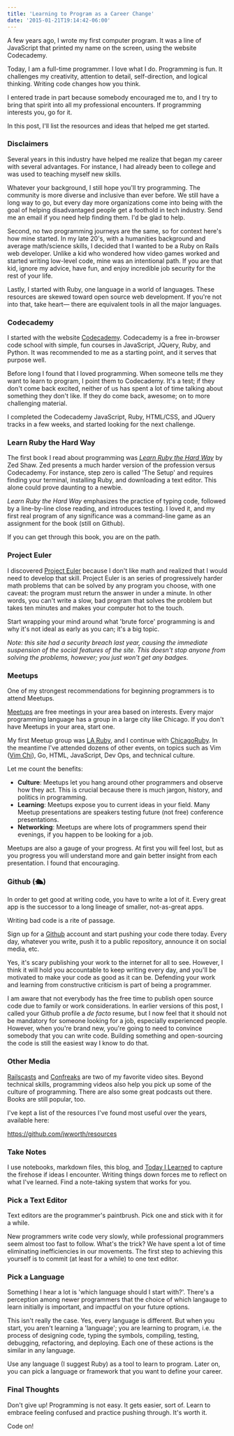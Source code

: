 ```yaml
---
title: 'Learning to Program as a Career Change'
date: '2015-01-21T19:14:42-06:00'
---
```


A few years ago, I wrote my first computer program. It was a line of JavaScript that printed my name on the screen, using the website Codecademy.

Today, I am a full-time programmer. I love what I do. Programming is fun. It challenges my creativity, attention to detail, self-direction, and logical thinking. Writing code changes how you think.

I entered trade in part because somebody encouraged me to, and I try to bring that spirit into all my professional encounters. If programming interests you, go for it.

In this post, I'll list the resources and ideas that helped me get started.

### Disclaimers

Several years in this industry have helped me realize that began my career with several advantages. For instance, I had already been to college and was used to teaching myself new skills.

Whatever your background, I still hope you'll try programming. The community is more diverse and inclusive than ever before. We still have a long way to go, but every day more organizations come into being with the goal of helping disadvantaged people get a foothold in tech industry. Send me an email if you need help finding them. I'd be glad to help.

Second, no two programming journeys are the same, so for context here's how mine started. In my late 20's, with a humanities background and average math/science skills, I decided that I wanted to be a Ruby on Rails web developer. Unlike a kid who wondered how video games worked and started writing low-level code, mine was an intentional path. If you are that kid, ignore my advice, have fun, and enjoy incredible job security for the rest of your life.

Lastly, I started with Ruby, one language in a world of languages. These resources are skewed toward open source web development. If you're not into that, take heart— there are equivalent tools in all the major languages.

### Codecademy

I started with the website <a href='http://codecademy.com'>Codecademy</a>. Codecademy is a free in-browser code school with simple, fun courses in JavaScript, JQuery, Ruby, and Python. It was recommended to me as a starting point, and it serves that purpose well.

Before long I found that I loved programming. When someone tells me they want to learn to program, I point them to Codecademy. It's a test; if they don't come back excited, neither of us has spent a lot of time talking about something they don't like. If they do come back, awesome; on to more challenging material.

I completed the Codecademy JavaScript, Ruby, HTML/CSS, and JQuery tracks in a few weeks, and started looking for the next challenge.

### Learn Ruby the Hard Way

The first book I read about programming was <em><a href='http://learncodethehardway.org/ruby/'>Learn Ruby the Hard Way</a></em> by Zed Shaw. Zed presents a much harder version of the profession versus Codecademy. For instance, step zero is called 'The Setup' and requires finding your terminal, installing Ruby, and downloading a text editor. This alone could prove daunting to a newbie.

*Learn Ruby the Hard Way* emphasizes the practice of typing code, followed by a line-by-line close reading, and introduces testing. I loved it, and my first real program of any significance was a command-line game as an assignment for the book (still on Github).

If you can get through this book, you are on the path.

### Project Euler

I discovered <a href='https://projecteuler.net'>Project Euler</a> because I don't like math and realized that I would need to develop that skill. Project Euler is an series of progressively harder math problems that can be solved by any program you choose, with one caveat: the program must return the answer in under a minute. In other words, you can't write a slow, bad program that solves the problem but takes ten minutes and makes your computer hot to the touch.

Start wrapping your mind around what 'brute force' programming is and why it's not ideal as early as you can; it's a big topic.

*Note: this site had a security breach last year, causing the immediate suspension of the social features of the site. This doesn't stop anyone from solving the problems, however; you just won't get any badges.*

### Meetups

One of my strongest recommendations for beginning programmers is to attend Meetups.

<a href='http://www.meetup.com'>Meetups</a> are free meetings in your area based on interests. Every major programming language has a group in a large city like Chicago. If you don't have Meetups in your area, start one.

My first Meetup group was <a href='http://www.meetup.com/laruby'>LA Ruby</a>, and I continue with <a href='http://www.meetup.com/chicagoruby'>ChicagoRuby</a>. In the meantime I've attended dozens of other events, on topics such as Vim (<a href='http://www.meetup.com/vim-chicago'>Vim Chi</a>), Go, HTML, JavaScript, Dev Ops, and technical culture.

Let me count the benefits:

* **Culture**: Meetups let you hang around other programmers and observe how they act. This is crucial because there is much jargon, history, and politics in programming.
* **Learning**: Meetups expose you to current ideas in your field. Many Meetup presentations are speakers testing future (not free) conference presentations.
* **Networking**: Meetups are where lots of programmers spend their evenings, if you happen to be looking for a job.

Meetups are also a gauge of your progress. At first you will feel lost, but as you progress you will understand more and gain better insight from each presentation. I found that encouraging.

### Github (🛳)

In order to get good at writing code, you have to write a lot of it. Every great app is the successor to a long lineage of smaller, not-as-great apps.

Writing bad code is a rite of passage.

Sign up for a <a href='https://github.com/'>Github</a> account and start pushing your code there today. Every day, whatever you write, push it to a public repository, announce it on social media, etc.

Yes, it's scary publishing your work to the internet for all to see. However, I think it will hold you accountable to keep writing every day, and you'll be motivated to make your code as good as it can be. Defending your work and learning from constructive criticism is part of being a programmer.

I am aware that not everybody has the free time to publish open source code due to family or work considerations. In earlier versions of this post, I called your Github profile a *de facto* resume, but I now feel that it should not be mandatory for someone looking for a job, especially experienced people. However, when you're brand new, you're going to need to convince somebody that you can write code. Building something and open-sourcing the code is still the easiest way I know to do that.

### Other Media

<a href='http://www.railscasts.com'>Railscasts</a> and <a href='http://www.confreaks.com'>Confreaks</a> are two of my favorite video sites. Beyond technical skills, programming videos also help you pick up some of the culture of programming. There are also some great podcasts out there. Books are still popular, too.

I've kept a list of the resources I've found most useful over the years, available here:

https://github.com/jwworth/resources

### Take Notes

I use notebooks, markdown files, this blog, and [Today I Learned](https://til.hashrocket.com) to capture the firehose if ideas I encounter. Writing things down forces me to reflect on what I've learned. Find a note-taking system that works for you.

### Pick a Text Editor

Text editors are the programmer's paintbrush. Pick one and stick with it for a while.

New programmers write code very slowly, while professional programmers seem almost too fast to follow. What's the trick? We have spent a lot of time eliminating inefficiencies in our movements. The first step to achieving this yourself is to commit (at least for a while) to one text editor.

### Pick a Language

Something I hear a lot is 'which language should I start with?'. There's a perception among newer programmers that the choice of which langauge to learn initially is important, and impactful on your future options.

This isn't really the case. Yes, every language is different. But when you start, you aren't learning a 'language'; you are learning to program, i.e. the process of designing code, typing the symbols, compiling, testing, debugging, refactoring, and deploying. Each one of these actions is the similar in any language.

Use any language (I suggest Ruby) as a tool to learn to program. Later on, you can pick a language or framework that you want to define your career.

### Final Thoughts

Don't give up! Programming is not easy. It gets easier, sort of. Learn to embrace feeling confused and practice pushing through. It's worth it.

Code on!
